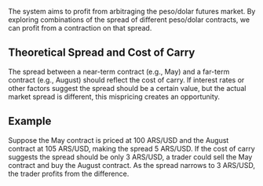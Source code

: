 The system aims to profit from arbitraging the peso/dolar futures market. By exploring combinations of the spread of different peso/dolar contracts, we can profit from a contraction on that spread. 

## Theoretical Spread and Cost of Carry  
The spread between a near-term contract (e.g., May) and a far-term contract (e.g., August) should reflect the cost of carry. If interest rates or other factors suggest the spread should be a certain value, but the actual market spread is different, this mispricing creates an opportunity.  

## Example  
Suppose the May contract is priced at 100 ARS/USD and the August contract at 105 ARS/USD, making the spread 5 ARS/USD. If the cost of carry suggests the spread should be only 3 ARS/USD, a trader could sell the May contract and buy the August contract. As the spread narrows to 3 ARS/USD, the trader profits from the difference.

